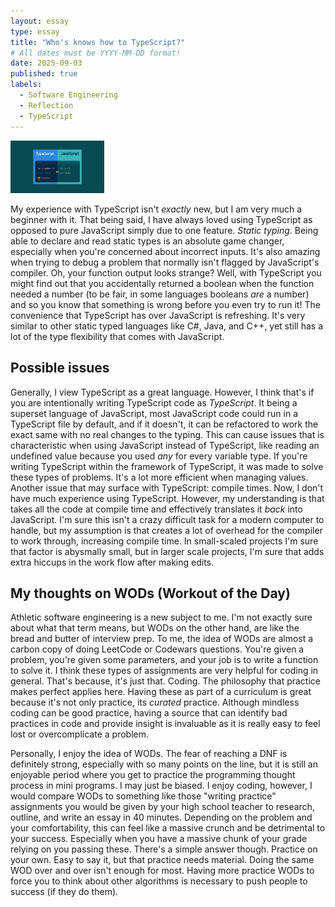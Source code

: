 ```yaml
---
layout: essay
type: essay
title: "Who's knows how to TypeScript?"
# All dates must be YYYY-MM-DD format!
date: 2025-09-03
published: true
labels:
  - Software Engineering
  - Reflection
  - TypeScript
---
```


<img width="150px" class="rounded float-start pe-4" src="../img/typescriptessay/tsvjs.png">

My experience with TypeScript isn't *exactly* new, but I am very much a beginner with it. That being said, I have always loved using TypeScript as opposed to pure JavaScript simply due to one feature. *Static typing*. Being able to declare and read static types is an absolute game changer, especially when you're concerned about incorrect inputs. It's also amazing when trying to debug a problem that normally isn't flagged by JavaScript's compiler. Oh, your function output looks strange? Well, with TypeScript you might find out that you accidentally returned a boolean when the function needed a number (to be fair, in some languages booleans *are* a number) and so you know that something is wrong before you even try to run it! The convenience that TypeScript has over JavaScript is refreshing. It's very similar to other static typed languages like C#, Java, and C++, yet still has a lot of the type flexibility that comes with JavaScript.

## Possible issues
Generally, I view TypeScript as a great language. However, I think that's if you are intentionally writing TypeScript code as *TypeScript*. It being a superset language of JavaScript, most JavaScript code could run in a TypeScript file by default, and if it doesn't, it can be refactored to work the exact same with no real changes to the typing. This can cause issues that is characteristic when using JavaScript instead of TypeScript, like reading an undefined value because you used *any* for every variable type. If you're writing TypeScript within the framework of TypeScript, it was made to solve these types of problems. It's a lot more efficient when managing values. Another issue that may surface with TypeScript: compile times. Now, I don't have much experience using TypeScript. However, my understanding is that takes all the code at compile time and effectively translates it *back* into JavaScript. I'm sure this isn't a crazy difficult task for a modern computer to handle, but my assumption is that creates a lot of overhead for the compiler to work through, increasing compile time. In small-scaled projects I'm sure that factor is abysmally small, but in larger scale projects, I'm sure that adds extra hiccups in the work flow after making edits. 

## My thoughts on WODs (Workout of the Day)
Athletic software engineering is a new subject to me. I'm not exactly sure about what that term means, but WODs on the other hand, are like the bread and butter of interview prep. To me, the idea of WODs are almost a carbon copy of doing LeetCode or Codewars questions. You're given a problem, you're given some parameters, and your job is to write a function to solve it. I think these types of assignments are very helpful for coding in general. That's because, it's just that. Coding. The philosophy that practice makes perfect applies here. Having these as part of a curriculum is great because it's not only practice, its *curated* practice. Although mindless coding can be good practice, having a source that can identify bad practices in code and provide insight is invaluable as it is really easy to feel lost or overcomplicate a problem. 

Personally, I enjoy the idea of WODs. The fear of reaching a DNF is definitely strong, especially with so many points on the line, but it is still an enjoyable period where you get to practice the programming thought process in mini programs. I may just be biased. I enjoy coding, however, I would compare WODs to something like those "writing practice" assignments you would be given by your high school teacher to research, outline, and write an essay in 40 minutes. Depending on the problem and your comfortability, this can feel like a massive crunch and be detrimental to your success. Especially when you have a massive chunk of your grade relying on you passing these. There's a simple answer though. Practice on your own. Easy to say it, but that practice needs material. Doing the same WOD over and over isn't enough for most. Having more practice WODs to force you to think about other algorithms is necessary to push people to success (if they do them).